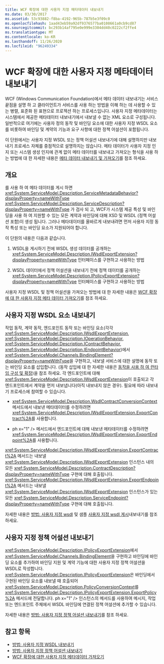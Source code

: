 ```yaml
---
title: WCF 확장에 대한 사용자 지정 메타데이터 내보내기
ms.date: 03/30/2017
ms.assetid: 53c93882-f8ba-4192-965b-787b5e3f09c0
ms.openlocfilehash: 1aad43eb59a92df9376577ba0108661a0cb9cd87
ms.sourcegitcommit: bc293b14af795e0e999e3304dd40c0222cf2ffe4
ms.translationtype: MT
ms.contentlocale: ko-KR
ms.lasthandoff: 11/26/2020
ms.locfileid: "96249334"
---
```

# <a name="exporting-custom-metadata-for-a-wcf-extension"></a>WCF 확장에 대한 사용자 지정 메타데이터 내보내기

WCF (Windows Communication Foundation)에서 메타 데이터 내보내기는 서비스 끝점을 설명 하 고 클라이언트가 서비스를 사용 하는 방법을 이해 하는 데 사용할 수 있는 병렬, 표준화 된 표현으로 프로젝션 하는 프로세스입니다. 사용자 지정 메타데이터는 시스템에서 제공한 메타데이터 내보내기에서 내보낼 수 없는 XML 요소로 구성됩니다. 일반적으로 여기에는 사용자 정의 동작 및 바인딩 요소에 대한 사용자 지정 WSDL 요소를 비롯하여 바인딩 및 계약의 기능과 요구 사항에 대한 정책 어설션이 포함됩니다.  
  
 이 단원에서는 사용자 지정 WSDL 또는 정책 어설션 내보내기에 대해 설명하지만 내보내기 프로세스 자체를 중점적으로 설명하지는 않습니다. 메타 데이터가 사용자 지정 인지 또는 시스템 생성 인지에 관계 없이 메타 데이터를 내보내고 가져오는 형식을 사용 하는 방법에 대 한 자세한 내용은 [메타 데이터 내보내기 및 가져오기](../feature-details/exporting-and-importing-metadata.md)를 참조 하세요.  
  
## <a name="overview"></a>개요  

 를 사용 하 여 메타 데이터를 게시 하면 <xref:System.ServiceModel.Description.ServiceMetadataBehavior?displayProperty=nameWithType> <xref:System.ServiceModel.Description.ServiceDescription?displayProperty=nameWithType> 가 검사 되 고, WCF가 시스템 제공 특성 및 바인딩을 사용 하 여 지원할 수 있는 모든 계약과 바인딩에 대해 XSD 및 WSDL (정책 어설션 포함)이 생성 됩니다. 그러나 메타데이터를 올바르게 내보내려면 먼저 사용자 지정 동작 특성 또는 바인딩 요소가 지원되어야 합니다.  
  
 이 단원의 내용은 다음과 같습니다.  
  
1. WSDL을 게시하기 전에 WSDL 생성 데이터를 공개하는 <xref:System.ServiceModel.Description.IWsdlExportExtension?displayProperty=nameWithType> 인터페이스를 구현하고 사용하는 방법  
  
2. WSDL 데이터에서 정책 어설션을 내보내기 전에 정책 데이터를 공개하는 <xref:System.ServiceModel.Description.IPolicyExportExtension?displayProperty=nameWithType> 인터페이스를 구현하고 사용하는 방법  
  
 사용자 지정 WSDL 및 정책 어설션을 가져오는 방법에 대 한 자세한 내용은 [WCF 확장에 대 한 사용자 지정 메타 데이터 가져오기](importing-custom-metadata-for-a-wcf-extension.md)를 참조 하세요.  
  
## <a name="exporting-custom-wsdl-elements"></a>사용자 지정 WSDL 요소 내보내기  

 작업 동작, 계약 동작, 엔드포인트 동작 또는 바인딩 요소(각각 <xref:System.ServiceModel.Description.IWsdlExportExtension>, <xref:System.ServiceModel.Description.IOperationBehavior>, <xref:System.ServiceModel.Description.IContractBehavior>, <xref:System.ServiceModel.Description.IEndpointBehavior>)에서 <xref:System.ServiceModel.Channels.BindingElement?displayProperty=nameWithType>을 구현하고, 내보낼 서비스에 대한 설명에 동작 또는 바인딩 요소를 삽입합니다. (동작 삽입에 대 한 자세한 내용은 [동작을 사용 하 여 런타임 구성 및 확장](configuring-and-extending-the-runtime-with-behaviors.md))을 참조 하세요. 각 엔드포인트에 대해 <xref:System.ServiceModel.Description.IWsdlExportExtension>이 호출되고 각 엔드포인트에서 계약을 먼저 내보냅니다(아직 내보내지 않은 경우). 필요에 따라 내보내기 프로세스에 참여할 수 있습니다.  
  
- <xref:System.ServiceModel.Description.WsdlContractConversionContext> 메서드에서 내보낸 메타데이터를 수정하려면 <xref:System.ServiceModel.Description.IWsdlExportExtension.ExportContract%2A>를 사용합니다.  
  
- ph x="1" /&gt; 메서드에서 엔드포인트에 대해 내보낸 메타데이터를 수정하려면 <xref:System.ServiceModel.Description.IWsdlExportExtension.ExportEndpoint%2A>를 사용합니다.  
  
 <xref:System.ServiceModel.Description.IWsdlExportExtension.ExportContract%2A> 메서드는 내보낼 <xref:System.ServiceModel.Description.IWsdlExportExtension> 인스턴스 내의 모든 <xref:System.ServiceModel.Description.ContractDescription?displayProperty=nameWithType> 구현에 대해 호출됩니다.  <xref:System.ServiceModel.Description.IWsdlExportExtension.ExportEndpoint%2A> 메서드는 내보낼 <xref:System.ServiceModel.Description.IWsdlExportExtension> 인스턴스가 있는 모든 <xref:System.ServiceModel.Description.ServiceEndpoint?displayProperty=nameWithType> 구현에 대해 호출됩니다.  
  
 자세한 내용은 [방법: 사용자 지정 wsdl](how-to-export-custom-wsdl.md) 및 샘플 [사용자 지정 wsdl 게시](../samples/custom-wsdl-publication.md)내보내기를 참조 하세요.  
  
## <a name="exporting-custom-policy-assertions"></a>사용자 지정 정책 어설션 내보내기  

 <xref:System.ServiceModel.Description.IPolicyExportExtension>에서 <xref:System.ServiceModel.Channels.BindingElement>을 구현하고 바인딩에 바인딩 요소를 추가하여 바인딩 지원 및 계약 기능에 대한 사용자 지정 정책 어설션을 WSDL로 작성합니다. <xref:System.ServiceModel.Description.IPolicyExportExtension>은 바인딩에서 구현된 바인딩 요소를 내보낼 때 호출되어 <xref:System.ServiceModel.Description.PolicyConversionContext>를 <xref:System.ServiceModel.Description.IPolicyExportExtension.ExportPolicy%2A> 메서드에 전달합니다. ph x="1" /&gt; 인스턴스의 메서드를 사용하여 메시지, 작업 또는 엔드포인트 주체에서 WSDL 바인딩에 연결된 정책 어설션에 추가할 수 있습니다.  
  
 자세한 내용은 [방법: 사용자 지정 정책 어설션 내보내기](how-to-export-custom-policy-assertions.md)를 참조 하세요.  
  
## <a name="see-also"></a>참고 항목

- [방법: 사용자 지정 WSDL 내보내기](how-to-export-custom-wsdl.md)
- [방법: 사용자 지정 정책 어설션 내보내기](how-to-export-custom-policy-assertions.md)
- [WCF 확장에 대한 사용자 지정 메타데이터 가져오기](importing-custom-metadata-for-a-wcf-extension.md)
